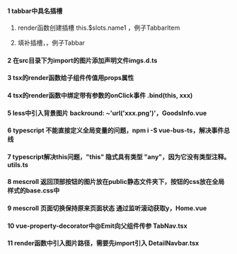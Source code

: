 #### 1 tabbar中具名插槽
1. render函数创建插槽 this.$slots.name1 ，例子TabbarItem
<!-- <slot name='name1'></slot> -->

2. 填补插槽，，例子Tabbar
<!-- <span slot='name1'>xxx</span> -->

#### 2 在src目录下为import的图片添加声明文件imgs.d.ts

#### 3 tsx的render函数给子组件传值用props属性

#### 4 tsx的render函数中绑定带有参数的onClick事件 .bind(this, xxx)

#### 5 less中引入背景图片 backround: ~'url('xxx.png')'，GoodsInfo.vue

#### 6 typescript 不能直接定义全局变量的问题，npm i -S vue-bus-ts，解决事件总线

#### 7 typescript解决this问题，"this" 隐式具有类型 "any"，因为它没有类型注释。 utils.ts

#### 8 mescroll 返回顶部按钮的图片放在public静态文件夹下，按钮的css放在全局样式的base.css中

#### 9 mescroll 页面切换保持原来页面状态 通过监听滚动获取y，Home.vue

#### 10 vue-property-decorator中@Emit向父组件传参 TabNav.tsx

#### 11 render函数中引入图片路径，需要先import引入 DetailNavbar.tsx